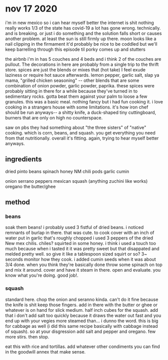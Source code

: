# nov 17 2020

i'm in new mexico so i can hear myself better
the internet is shit
nothing really works
1/3 of the state has covid-19
a lot has gone wrong. technically. and is breaking. or just i do something and the solution falls short or causes another problem. 
at least the sun is still firmly up there. moon looks like a nail clipping in the firmament
it'd probably be nice to be coddled but we'll keep barrelling through this episode til porky comes up and stutters

the airbnb i'm in has 5 couches and 4 beds and i think 2 of the couches are pullout. The decorations in here are probably from a single trip to the thrift store. 
spices are just the blends or mixes that (hot take) I feel exude laziness or require hot sauce afterwards.
lemon pepper, garlic salt, slap ya mama, "grilled chicken seasoning" -- other blends that are some combination of onion powder, garlic powder, paprika. these spices were probably sitting in there for a while because they've turned in to sedimentary rocks. gotta beat them against your palm to loose a few granules.
this was a basic meal. nothing fancy but i had fun cooking it. i love cooking in a strangers house with some limitations. it's how iron chef should be run anyways-- a shitty knife, a duck-shaped tiny cuttingboard, burners that are only on high no counterspace.

saw on pbs they had something about "the three sisters" of "native" cooking. which is corn, beans, and squash. you get everything you need from that nutritionally. overall it's fitting. again, trying to hear myself better anyways. 

## ingredients

dried pinto beans
spinach
honey
NM chili pods
garlic
cumin

onion
serrano peppers
mexican squash (anything zuchini like works)
oregano
the butter/ghee


## method

### beans

soak them beans! i probably used 3 fistful of dried beans. i noticed remnants of burlap in there. that was cute.
to cook cover with an inch of water
put in garlic that's roughly chopped
i used 3 peppers of the dried New mex chilis. chiles?
squirted in some honey. i think i used a touch too much because when i tasted it it was pretty sweet but that disappated and melded pretty well. so give it like a tablespoon sized squirt or so? 3~ seconds
monitor how they cook. i added cumin seeds when it was about 3/4 done.
when you think they're basically done throw some spinach on top and mix it around. cover and have it steam in there. open and evaluate. you know what you're doing. good job!.

### squash 

standard here. chop the onion and seranno kinda. can't do it fine because the knife is shit keep those fingers.
add in there with the butter or ghee or whatever is on hand for slick medium.
half inch cubes for the squash. add that
i don't add salt too quickly because it draws the water out fast and you end up with your vegies more steamed than... i dunno the word. this is big for cabbage as well (i did this same recipe basically with cabbage instead of squash). 
so at your disgression add salt and pepper and oregano. few more stirs. then stop.


eat this with rice and tortillas. add whatever other condiments you can find in the goodwill annex that make sense.
